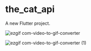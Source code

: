 # the_cat_api

A new Flutter project.


![ezgif com-video-to-gif-converter](https://github.com/user-attachments/assets/9aa3c90f-e720-42c7-9710-14a57a791403)

![ezgif com-video-to-gif-converter (1)](https://github.com/user-attachments/assets/38b2b7df-d0cc-4489-ae69-a848c3eff1c3)


